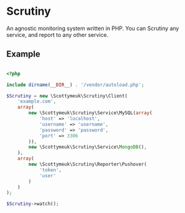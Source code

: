 Scrutiny
=======

An agnostic monitoring system written in PHP. You can Scrutiny any service, and report to any other service.


## Example

```php

<?php

include dirname(__DIR__) . '/vendor/autoload.php';

$Scrutiny = new \Scottymeuk\Scrutiny\Client(
    'example.com',
    array(
        new \Scottymeuk\Scrutiny\Service\MySQL(array(
            'host' => 'localhost',
            'username' => 'username',
            'password' => 'password',
            'port' => 3306
        )),
        new \Scottymeuk\Scrutiny\Service\MongoDB(),
    ),
    array(
        new \Scottymeuk\Scrutiny\Reporter\Pushover(
            'token',
            'user'
        )
    )
);

$Scrutiny->watch();

```
